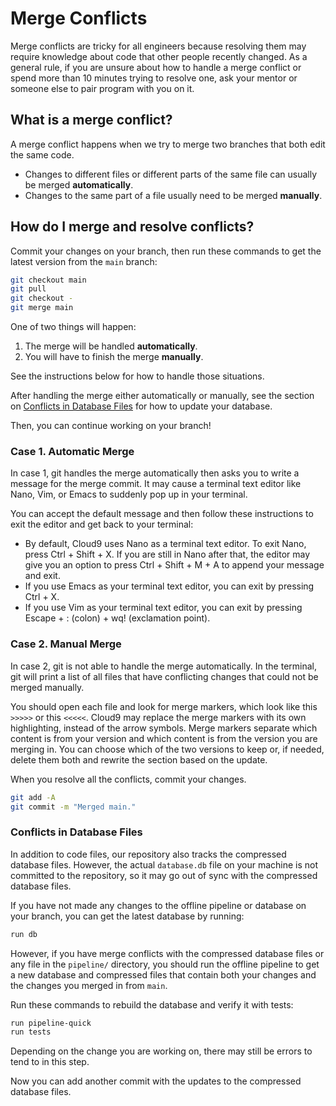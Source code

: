 # Merge Conflicts

Merge conflicts are tricky for all engineers because resolving them may require knowledge about code that other people recently changed. As a general rule, if you are unsure about how to handle a merge conflict or spend more than 10 minutes trying to resolve one, ask your mentor or someone else to pair program with you on it.

## What is a merge conflict?

A merge conflict happens when we try to merge two branches that both edit the same code.

- Changes to different files or different parts of the same file can usually be merged **automatically**.
- Changes to the same part of a file usually need to be merged **manually**.

## How do I merge and resolve conflicts?

Commit your changes on your branch, then run these commands to get the latest version from the `main` branch:

```bash
git checkout main
git pull
git checkout -
git merge main
```

One of two things will happen:

1. The merge will be handled **automatically**.
2. You will have to finish the merge **manually**.

See the instructions below for how to handle those situations.

After handling the merge either automatically or manually, see the section on [Conflicts in Database Files](#conflicts-in-database-files) for how to update your database.

Then, you can continue working on your branch!

### Case 1. Automatic Merge

In case 1, git handles the merge automatically then asks you to write a message for the merge commit. It may cause a terminal text editor like Nano, Vim, or Emacs to suddenly pop up in your terminal.

You can accept the default message and then follow these instructions to exit the editor and get back to your terminal:

- By default, Cloud9 uses Nano as a terminal text editor. To exit Nano, press Ctrl + Shift + X. If you are still in Nano after that, the editor may give you an option to press Ctrl + Shift + M + A to append your message and exit.
- If you use Emacs as your terminal text editor, you can exit by pressing Ctrl + X.
- If you use Vim as your terminal text editor, you can exit by pressing Escape + : (colon) + wq! (exclamation point).

### Case 2. Manual Merge

In case 2, git is not able to handle the merge automatically. In the terminal, git will print a list of all files that have conflicting changes that could not be merged manually.

You should open each file and look for merge markers, which look like this `>>>>>` or this `<<<<<`. Cloud9 may replace the merge markers with its own highlighting, instead of the arrow symbols. Merge markers separate which content is from your version and which content is from the version you are merging in. You can choose which of the two versions to keep or, if needed, delete them both and rewrite the section based on the update.

When you resolve all the conflicts, commit your changes.

```bash
git add -A
git commit -m "Merged main."
```

### Conflicts in Database Files

In addition to code files, our repository also tracks the compressed database files. However, the actual `database.db` file on your machine is not committed to the repository, so it may go out of sync with the compressed database files.

If you have not made any changes to the offline pipeline or database on your branch, you can get the latest database by running:

```bash
run db
```

However, if you have merge conflicts with the compressed database files or any file in the `pipeline/` directory, you should run the offline pipeline to get a new database and compressed files that contain both your changes and the changes you merged in from `main`.

Run these commands to rebuild the database and verify it with tests:

```bash
run pipeline-quick
run tests
```

Depending on the change you are working on, there may still be errors to tend to in this step.

Now you can add another commit with the updates to the compressed database files.
